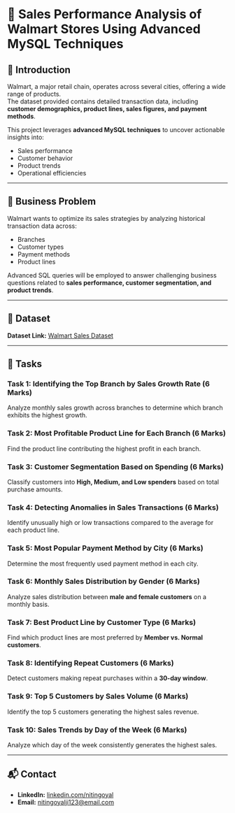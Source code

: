 # 🛒 Sales Performance Analysis of Walmart Stores Using Advanced MySQL Techniques  

## 📌 Introduction  
Walmart, a major retail chain, operates across several cities, offering a wide range of products.  
The dataset provided contains detailed transaction data, including **customer demographics, product lines, sales figures, and payment methods**.  

This project leverages **advanced MySQL techniques** to uncover actionable insights into:  
- Sales performance  
- Customer behavior  
- Product trends  
- Operational efficiencies  

---

## 🎯 Business Problem  
Walmart wants to optimize its sales strategies by analyzing historical transaction data across:  
- Branches  
- Customer types  
- Payment methods  
- Product lines  

Advanced SQL queries will be employed to answer challenging business questions related to **sales performance, customer segmentation, and product trends**.  

---

## 📂 Dataset  
**Dataset Link:** [Walmart Sales Dataset](https://drive.google.com/file/d/1Ud4haQtPZVSEFKiRyP3VPoAWxsgotfvv/view?usp=sharing)  

---

## 📝 Tasks  

### **Task 1: Identifying the Top Branch by Sales Growth Rate (6 Marks)**  
Analyze monthly sales growth across branches to determine which branch exhibits the highest growth.  

### **Task 2: Most Profitable Product Line for Each Branch (6 Marks)**  
Find the product line contributing the highest profit in each branch.  

### **Task 3: Customer Segmentation Based on Spending (6 Marks)**  
Classify customers into **High, Medium, and Low spenders** based on total purchase amounts.  

### **Task 4: Detecting Anomalies in Sales Transactions (6 Marks)**  
Identify unusually high or low transactions compared to the average for each product line.  

### **Task 5: Most Popular Payment Method by City (6 Marks)**  
Determine the most frequently used payment method in each city.  

### **Task 6: Monthly Sales Distribution by Gender (6 Marks)**  
Analyze sales distribution between **male and female customers** on a monthly basis.  

### **Task 7: Best Product Line by Customer Type (6 Marks)**  
Find which product lines are most preferred by **Member vs. Normal customers**.  

### **Task 8: Identifying Repeat Customers (6 Marks)**  
Detect customers making repeat purchases within a **30-day window**.  

### **Task 9: Top 5 Customers by Sales Volume (6 Marks)**  
Identify the top 5 customers generating the highest sales revenue.  

### **Task 10: Sales Trends by Day of the Week (6 Marks)**  
Analyze which day of the week consistently generates the highest sales.  

---

## 📬 Contact  
- **LinkedIn:** [linkedin.com/nitingoyal](https://www.linkedin.com/in/goyal-nitin1/)  
- **Email:** nitingoyalji123@email.com  
